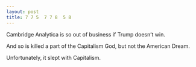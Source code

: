 ```yaml
---
layout: post
title: 7 7 5  7 7 8  5 8
---
```

Cambridge Analytica 
is so out of business 
if Trump doesn’t win.

And so is killed a part of 
the Capitalism God, 
but not the American Dream. 

Unfortunately, 
it slept with Capitalism. 
